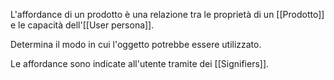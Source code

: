 L'affordance di un prodotto è una relazione tra le proprietà di un [[Prodotto]] e le capacità dell'[[User persona]]. 

Determina il modo in cui l'oggetto potrebbe essere utilizzato.

Le affordance sono indicate all'utente tramite dei [[Signifiers]].